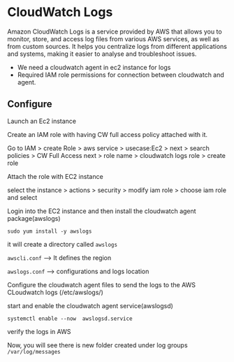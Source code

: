 # CloudWatch Logs
Amazon CloudWatch Logs is a service provided by AWS that allows you to monitor, store, and access log files from various AWS services, as well as from custom sources. It helps you centralize logs from different applications and systems, making it easier to analyse and troubleshoot issues.

- We need a cloudwatch agent in ec2 instance for logs
- Required IAM role permissions for connection between cloudwatch and agent.

## Configure

Launch an Ec2 instance

Create an IAM role with having CW full access policy attached with it.

Go to IAM > create Role > aws service > usecase:Ec2 > next > search policies > CW Full Access
next > role name > cloudwatch logs role > create role

Attach the role with EC2 instance

select the instance > actions > security > modify iam role > choose iam role and select

Login into the EC2 instance and then install the cloudwatch agent package(awslogs)
```
sudo yum install -y awslogs
```
it will create a directory called `awslogs`

`awscli.conf` --> It defines the region

`awslogs.conf` --> configurations and logs location

Configure the cloudwatch agent files to send the logs to the AWS CLoudwatch logs
(/etc/awslogs/)

start and enable the cloudwatch agent service(awslogsd)
```
systemctl enable --now  awslogsd.service
```
verify the logs in AWS

Now, you will see there is new folder created under log groups `/var/log/messages`
